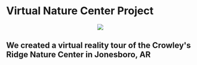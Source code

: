 #  Virtual Nature Center Project

<div style="text-align:center">
  <img src ="http://www.crowleysridge.org/images/agfc_nature_center_mp_logo_jonesboro.jpg"/>
</div>

## We created a virtual reality tour of the Crowley's Ridge Nature Center in Jonesboro, AR
